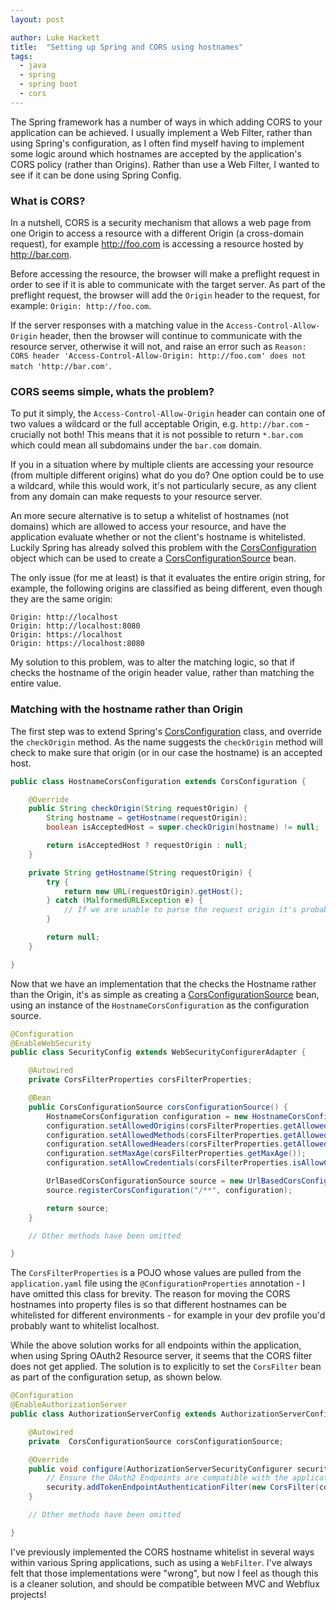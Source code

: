 ```yaml
---
layout: post

author: Luke Hackett
title:  "Setting up Spring and CORS using hostnames"
tags:
  - java
  - spring
  - spring boot
  - cors
---
```


The Spring framework has a number of ways in which adding CORS to your application can be achieved. I usually implement a Web Filter, rather than using Spring's configuration, as I often find myself having to implement some logic around which hostnames are accepted by the application's CORS policy (rather than Origins). Rather than use a Web Filter, I wanted to see if it can be done using Spring Config.

<!--excerpt-->

### What is CORS?

In a nutshell, CORS is a security mechanism that allows a web page from one Origin to access a resource with a different Origin (a cross-domain request), for example http://foo.com is accessing a resource hosted by http://bar.com.

Before accessing the resource, the browser will make a preflight request in order to see if it is able to communicate with the target server. As part of the preflight request, the browser will add the `Origin` header to the request, for example: `Origin: http://foo.com`.

If the server responses with a matching value in the `Access-Control-Allow-Origin` header, then the browser will continue to communicate with the resource server, otherwise it will not, and raise an error such as `Reason: CORS header 'Access-Control-Allow-Origin: http://foo.com' does not match 'http://bar.com'`.

### CORS seems simple, whats the problem?

To put it simply, the `Access-Control-Allow-Origin` header can contain one of two values a wildcard or the full acceptable Origin, e.g. `http://bar.com` - crucially not both! This means that it is not possible to return `*.bar.com` which could mean all subdomains under the `bar.com` domain.

If you in a situation where by multiple clients are accessing your resource (from multiple different origins) what do you do? One option could be to use a wildcard, while this would work, it's not particularly secure, as any client from any domain can make requests to your resource server.

An more secure alternative is to setup a whitelist of hostnames (not domains) which are allowed to access your resource, and have the application evaluate whether or not the client's hostname is whitelisted. Luckily Spring has already solved this problem with the [CorsConfiguration](https://docs.spring.io/spring-framework/docs/current/javadoc-api/org/springframework/web/cors/CorsConfiguration.html) object which can be used to create a [CorsConfigurationSource](https://docs.spring.io/spring-framework/docs/current/javadoc-api/org/springframework/web/cors/CorsConfigurationSource.html) bean.

The only issue (for me at least) is that it evaluates the entire origin string, for example, the following origins are classified as being different, even though they are the same origin:

    Origin: http://localhost
    Origin: http://localhost:8080
    Origin: https://localhost
    Origin: https://localhost:8080

My solution to this problem, was to alter the matching logic, so that if checks the hostname of the origin header value, rather than matching the entire value.

### Matching with the hostname rather than Origin

The first step was to extend Spring's [CorsConfiguration](https://docs.spring.io/spring-framework/docs/current/javadoc-api/org/springframework/web/cors/CorsConfiguration.html) class, and override the `checkOrigin` method. As the name suggests the `checkOrigin` method will check to make sure that origin (or in our case the hostname) is an accepted host.

```java
public class HostnameCorsConfiguration extends CorsConfiguration {

    @Override
    public String checkOrigin(String requestOrigin) {
        String hostname = getHostname(requestOrigin);
        boolean isAcceptedHost = super.checkOrigin(hostname) != null;

        return isAcceptedHost ? requestOrigin : null;
    }

    private String getHostname(String requestOrigin) {
        try {
            return new URL(requestOrigin).getHost();
        } catch (MalformedURLException e) {
            // If we are unable to parse the request origin it's probably invalid anyway
        }

        return null;
    }

}
```

Now that we have an implementation that the checks the Hostname rather than the Origin, it's as simple as creating a  [CorsConfigurationSource](https://docs.spring.io/spring-framework/docs/current/javadoc-api/org/springframework/web/cors/CorsConfigurationSource.html) bean, using an instance of the `HostnameCorsConfiguration` as the configuration source.

```java
@Configuration
@EnableWebSecurity
public class SecurityConfig extends WebSecurityConfigurerAdapter {

    @Autowired
    private CorsFilterProperties corsFilterProperties;

    @Bean
    public CorsConfigurationSource corsConfigurationSource() {
        HostnameCorsConfiguration configuration = new HostnameCorsConfiguration();
        configuration.setAllowedOrigins(corsFilterProperties.getAllowedOrigins());
        configuration.setAllowedMethods(corsFilterProperties.getAllowedMethods());
        configuration.setAllowedHeaders(corsFilterProperties.getAllowedHeaders());
        configuration.setMaxAge(corsFilterProperties.getMaxAge());
        configuration.setAllowCredentials(corsFilterProperties.isAllowCredentials());

        UrlBasedCorsConfigurationSource source = new UrlBasedCorsConfigurationSource();
        source.registerCorsConfiguration("/**", configuration);

        return source;
    }

    // Other methods have been omitted

}
```

The `CorsFilterProperties` is a POJO whose values are pulled from the `application.yaml` file using the `@ConfigurationProperties` annotation - I have omitted this class for brevity. The reason for moving the CORS hostnames into property files is so that different hostnames can be whitelisted for different environments - for example in your dev profile you'd probably want to whitelist localhost.

While the above solution works for all endpoints within the application, when using Spring OAuth2 Resource server, it seems that the CORS filter does not get applied. The solution is to explicitly to set the `CorsFilter` bean as part of the configuration setup, as shown below.

```java
@Configuration
@EnableAuthorizationServer
public class AuthorizationServerConfig extends AuthorizationServerConfigurerAdapter {

    @Autowired
    private  CorsConfigurationSource corsConfigurationSource;

    @Override
    public void configure(AuthorizationServerSecurityConfigurer security) {
        // Ensure the OAuth2 Endpoints are compatible with the application's CORS policy
        security.addTokenEndpointAuthenticationFilter(new CorsFilter(corsConfigurationSource));
    }

    // Other methods have been omitted

}
```

I've previously implemented the CORS hostname whitelist in several ways within various Spring applications, such as using a `WebFilter`. I've always felt that those implementations were "wrong", but now I feel as though this is a cleaner solution, and should be compatible between MVC and Webflux projects! 
